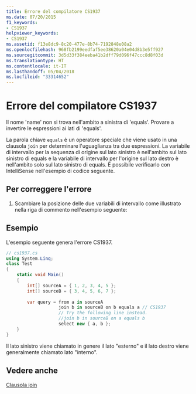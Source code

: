 ```yaml
---
title: Errore del compilatore CS1937
ms.date: 07/20/2015
f1_keywords:
- CS1937
helpviewer_keywords:
- CS1937
ms.assetid: f13e8dc9-8c20-477e-8b74-7192848e08a2
ms.openlocfilehash: 968fb2199eedfaf5ee38620a04e04d8b3e5ff927
ms.sourcegitcommit: 3d5d33f384eeba41b2dff79d096f47ccc8d8f03d
ms.translationtype: HT
ms.contentlocale: it-IT
ms.lasthandoff: 05/04/2018
ms.locfileid: "33314652"
---
```

# <a name="compiler-error-cs1937"></a>Errore del compilatore CS1937
Il nome 'name' non si trova nell'ambito a sinistra di 'equals'. Provare a invertire le espressioni ai lati di 'equals'.  
  
 La parola chiave `equals` è un operatore speciale che viene usato in una clausola `join` per determinare l'uguaglianza tra due espressioni. La variabile di intervallo per la sequenza di origine sul lato sinistro è nell'ambito sul lato sinistro di equals e la variabile di intervallo per l'origine sul lato destro è nell'ambito solo sul lato sinistro di equals. È possibile verificarlo con IntelliSense nell'esempio di codice seguente.  
  
## <a name="to-correct-this-error"></a>Per correggere l'errore  
  
1.  Scambiare la posizione delle due variabili di intervallo come illustrato nella riga di commento nell'esempio seguente:  
  
## <a name="example"></a>Esempio  
 L'esempio seguente genera l'errore CS1937.  
  
```csharp  
// cs1937.cs  
using System.Linq;  
class Test  
{  
    static void Main()  
    {  
        int[] sourceA = { 1, 2, 3, 4, 5 };  
        int[] sourceB = { 3, 4, 5, 6, 7 };  
  
        var query = from a in sourceA  
                    join b in sourceB on b equals a // CS1937  
                    // Try the following line instead.  
                    //join b in sourceB on a equals b  
                    select new { a, b };  
    }  
}  
```  
  
 Il lato sinistro viene chiamato in genere il lato "esterno" e il lato destro viene generalmente chiamato lato "interno".  
  
## <a name="see-also"></a>Vedere anche  
 [Clausola join](../../csharp/language-reference/keywords/join-clause.md)
